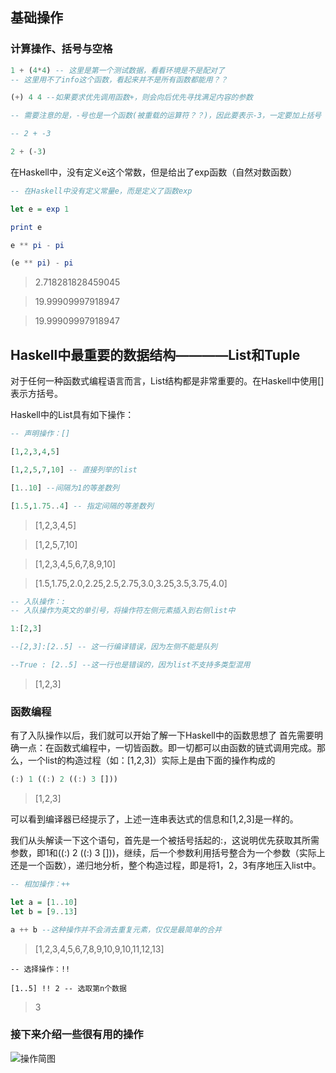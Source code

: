 ## 基础操作

### 计算操作、括号与空格

```Haskell
1 + (4*4) -- 这里是第一个测试数据，看看环境是不是配对了
-- 这里用不了info这个函数，看起来并不是所有函数都能用？？

(+) 4 4 --如果要求优先调用函数+，则会向后优先寻找满足内容的参数

-- 需要注意的是，-号也是一个函数(被重载的运算符？？)，因此要表示-3，一定要加上括号

-- 2 + -3

2 + (-3)

```

在Haskell中，没有定义e这个常数，但是给出了exp函数（自然对数函数）

```Haskell
-- 在Haskell中没有定义常量e，而是定义了函数exp

let e = exp 1

print e

e ** pi - pi

(e ** pi) - pi
```
>2.718281828459045

>19.99909997918947

>19.99909997918947


## Haskell中最重要的数据结构————List和Tuple

对于任何一种函数式编程语言而言，List结构都是非常重要的。在Haskell中使用[]表示方括号。

Haskell中的List具有如下操作：

```Haskell
-- 声明操作：[]

[1,2,3,4,5]

[1,2,5,7,10] -- 直接列举的list

[1..10] --间隔为1的等差数列

[1.5,1.75..4] -- 指定间隔的等差数列
```

>[1,2,3,4,5]

>[1,2,5,7,10]

>[1,2,3,4,5,6,7,8,9,10]

>[1.5,1.75,2.0,2.25,2.5,2.75,3.0,3.25,3.5,3.75,4.0]

```Haskell
-- 入队操作：:
-- 入队操作为英文的单引号，将操作符左侧元素插入到右侧list中

1:[2,3]

--[2,3]:[2..5] -- 这一行编译错误，因为左侧不能是队列

--True : [2..5] --这一行也是错误的，因为list不支持多类型混用
```
> [1,2,3]

### 函数编程

有了入队操作以后，我们就可以开始了解一下Haskell中的函数思想了
首先需要明确一点：在函数式编程中，一切皆函数。即一切都可以由函数的链式调用完成。那么，一个list的构造过程（如：[1,2,3]）实际上是由下面的操作构成的

```Haskell
(:) 1 ((:) 2 ((:) 3 []))
```
> [1,2,3]

可以看到编译器已经提示了，上述一连串表达式的信息和[1,2,3]是一样的。

我们从头解读一下这个语句，首先是一个被括号括起的:，这说明优先获取其所需参数，即1和((:) 2 ((:) 3 []))，继续，后一个参数利用括号整合为一个参数（实际上还是一个函数），递归地分析，整个构造过程，即是将1，2，3有序地压入list中。

```Haskell
-- 相加操作：++

let a = [1..10]
let b = [9..13]

a ++ b --这种操作并不会消去重复元素，仅仅是最简单的合并
```
>[1,2,3,4,5,6,7,8,9,10,9,10,11,12,13]

```
-- 选择操作：!!

[1..5] !! 2 -- 选取第n个数据
```
> 3

### 接下来介绍一些很有用的操作

![操作简图](http://shuklan.com/haskell/L02_files/listmonster.png)
